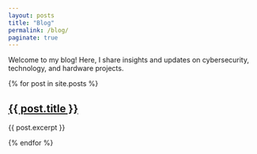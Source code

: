 ```yaml
---
layout: posts
title: "Blog"
permalink: /blog/
paginate: true
---
```


Welcome to my blog! Here, I share insights and updates on cybersecurity, technology, and hardware projects.

{% for post in site.posts %}
  <article>
    <h2><a href="{{ post.url }}">{{ post.title }}</a></h2>
    <p>{{ post.excerpt }}</p>
  </article>
{% endfor %}
